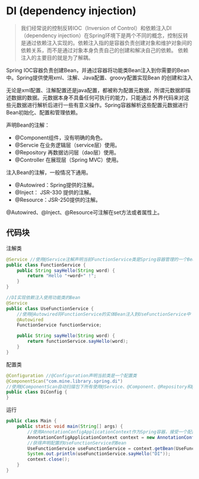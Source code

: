 # DI (dependency injection)
>我们经常说的控制反转IOC（Inversion of Control）和依赖注入DI（dependency injection）在Spring环境下是两个不同的概念，控制反转
是通过依赖注入实现的。依赖注入指的是容器负责创建对象和维护对象间的依赖关系，而不是通过对象本身负责自己的创建和解决自己的依赖。
依赖注入的主要目的就是为了解耦。

Spring IOC容器负责创建Bean，并通过容器将功能类Bean注入到你需要的Bean中。Spring提供使用xml、注解、Java配置、groovy配置实现Bean
的创建和注入

无论是xml配置、注解配置还是java配置，都被称为配置元数据，所谓元数据即描述数据的数据。元数据本身不具备任何可执行的能力，只能通过
外界代码来对这些元数据进行解析后进行一些有意义操作。Spring容器解析这些配置元数据进行Bean初始化、配置和管理依赖。

声明Bean的注解：
- @Component组件，没有明确的角色。
- @Servcie 在业务逻辑层（service层）使用。
- @Repository 再数据访问层（dao层）使用。
- @Controller 在展现层（Spring MVC）使用。

注入Bean的注解，一般情况下通用。
- @Autowired：Spring提供的注解。
- @Inject： JSR-330 提供的注解。
- @Resource：JSR-250提供的注解。

@Autowired、@Inject、@Resource可注解在set方法或者属性上。

## 代码块
注解类
```java
@Service //使用@Service注解声明当前FunctionService类是Spring容器管理的一个Bean
public class FunctionService {
    public String sayHello(String word) {
        return "Hello "+word+" !";
    }
}

```
```java
//DI实现依赖注入使用功能类的Bean
@Service
public class UseFunctionService {
    //使用@Autowired将FunctionService的实体Bean注入到UseFunctionService中
    @Autowired
    FunctionService functionService;

    public String sayHello(String word) {
        return functionService.sayHello(word);
    }
}
```
配置类
```java
@Configuration //@Configuration声明当前类是一个配置类
@ComponentScan("com.mine.library.spring.di")
//使用@ComponentScan自动扫描包下所有使用@Service、@Component、@Repository和@Controller的类，并注册为Bean
public class DiConfig {
}
```
运行
```java
public class Main {
    public static void main(String[] args) {
        //使用AnnotationConfigApplicationContext作为Spring容器，接受一个配置类作为参数
        AnnotationConfigApplicationContext context = new AnnotationConfigApplicationContext(DiConfig.class);
        //获得声明配置的UseFunctionService的Bean
        UseFunctionService useFunctionService = context.getBean(UseFunctionService.class);
        System.out.println(useFunctionService.sayHello("DI"));
        context.close();
    }
}
```